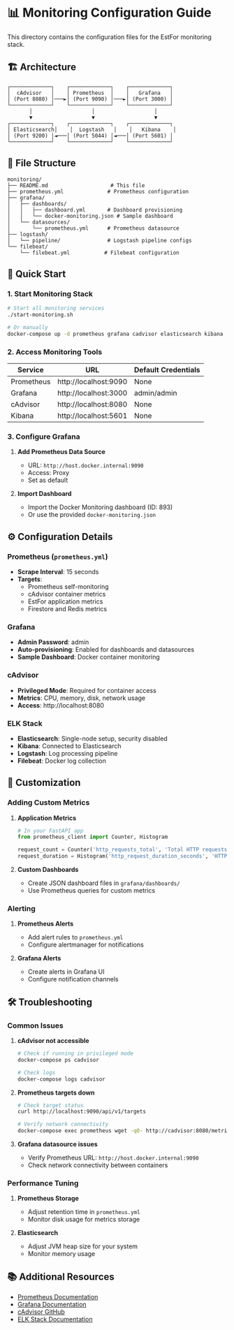 # 📊 Monitoring Configuration Guide

This directory contains the configuration files for the EstFor monitoring stack.

## 🏗️ Architecture

```
┌─────────────┐    ┌─────────────┐    ┌─────────────┐
│  cAdvisor   │    │ Prometheus  │    │   Grafana   │
│ (Port 8080) │───►│ (Port 9090) │───►│ (Port 3000) │
└─────────────┘    └─────────────┘    └─────────────┘
       │                   │                   │
       ▼                   ▼                   ▼
┌─────────────┐    ┌─────────────┐    ┌─────────────┐
│ Elasticsearch│    │  Logstash   │    │   Kibana    │
│ (Port 9200) │◄───│ (Port 5044) │◄───│ (Port 5601) │
└─────────────┘    └─────────────┘    └─────────────┘
```

## 📁 File Structure

```
monitoring/
├── README.md                    # This file
├── prometheus.yml              # Prometheus configuration
├── grafana/
│   ├── dashboards/
│   │   ├── dashboard.yml       # Dashboard provisioning
│   │   └── docker-monitoring.json # Sample dashboard
│   └── datasources/
│       └── prometheus.yml      # Prometheus datasource
├── logstash/
│   └── pipeline/               # Logstash pipeline configs
└── filebeat/
    └── filebeat.yml           # Filebeat configuration
```

## 🚀 Quick Start

### 1. Start Monitoring Stack

```bash
# Start all monitoring services
./start-monitoring.sh

# Or manually
docker-compose up -d prometheus grafana cadvisor elasticsearch kibana
```

### 2. Access Monitoring Tools

| Service    | URL                   | Default Credentials |
| ---------- | --------------------- | ------------------- |
| Prometheus | http://localhost:9090 | None                |
| Grafana    | http://localhost:3000 | admin/admin         |
| cAdvisor   | http://localhost:8080 | None                |
| Kibana     | http://localhost:5601 | None                |

### 3. Configure Grafana

1. **Add Prometheus Data Source**

   - URL: `http://host.docker.internal:9090`
   - Access: Proxy
   - Set as default

2. **Import Dashboard**
   - Import the Docker Monitoring dashboard (ID: 893)
   - Or use the provided `docker-monitoring.json`

## ⚙️ Configuration Details

### Prometheus (`prometheus.yml`)

- **Scrape Interval**: 15 seconds
- **Targets**:
  - Prometheus self-monitoring
  - cAdvisor container metrics
  - EstFor application metrics
  - Firestore and Redis metrics

### Grafana

- **Admin Password**: admin
- **Auto-provisioning**: Enabled for dashboards and datasources
- **Sample Dashboard**: Docker container monitoring

### cAdvisor

- **Privileged Mode**: Required for container access
- **Metrics**: CPU, memory, disk, network usage
- **Access**: http://localhost:8080

### ELK Stack

- **Elasticsearch**: Single-node setup, security disabled
- **Kibana**: Connected to Elasticsearch
- **Logstash**: Log processing pipeline
- **Filebeat**: Docker log collection

## 🔧 Customization

### Adding Custom Metrics

1. **Application Metrics**

   ```python
   # In your FastAPI app
   from prometheus_client import Counter, Histogram

   request_count = Counter('http_requests_total', 'Total HTTP requests')
   request_duration = Histogram('http_request_duration_seconds', 'HTTP request duration')
   ```

2. **Custom Dashboards**
   - Create JSON dashboard files in `grafana/dashboards/`
   - Use Prometheus queries for custom metrics

### Alerting

1. **Prometheus Alerts**

   - Add alert rules to `prometheus.yml`
   - Configure alertmanager for notifications

2. **Grafana Alerts**
   - Create alerts in Grafana UI
   - Configure notification channels

## 🛠️ Troubleshooting

### Common Issues

1. **cAdvisor not accessible**

   ```bash
   # Check if running in privileged mode
   docker-compose ps cadvisor

   # Check logs
   docker-compose logs cadvisor
   ```

2. **Prometheus targets down**

   ```bash
   # Check target status
   curl http://localhost:9090/api/v1/targets

   # Verify network connectivity
   docker-compose exec prometheus wget -qO- http://cadvisor:8080/metrics
   ```

3. **Grafana datasource issues**
   - Verify Prometheus URL: `http://host.docker.internal:9090`
   - Check network connectivity between containers

### Performance Tuning

1. **Prometheus Storage**

   - Adjust retention time in `prometheus.yml`
   - Monitor disk usage for metrics storage

2. **Elasticsearch**
   - Adjust JVM heap size for your system
   - Monitor memory usage

## 📚 Additional Resources

- [Prometheus Documentation](https://prometheus.io/docs/)
- [Grafana Documentation](https://grafana.com/docs/)
- [cAdvisor GitHub](https://github.com/google/cadvisor)
- [ELK Stack Documentation](https://www.elastic.co/guide/index.html)

